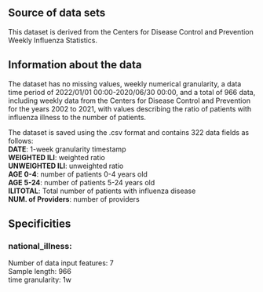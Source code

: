 ## Source of data sets
This dataset is derived from the Centers for Disease Control and Prevention Weekly Influenza Statistics.

## Information about the data
The dataset has no missing values, weekly numerical granularity, a data time period of 2022/01/01 00:00-2020/06/30 00:00, and a total of 966 data, including weekly data from the Centers for Disease Control and Prevention for the years 2002 to 2021, with values describing the ratio of patients with influenza illness to the number of patients.

The dataset is saved using the .csv format and contains 322 data fields as follows:<br>
<b>DATE</b>: 1-week granularity timestamp<br>
<b>WEIGHTED ILI</b>: weighted ratio<br>
<b>UNWEIGHTED ILI</b>: unweighted ratio<br>
<b>AGE 0-4</b>: number of patients 0-4 years old<br>
<b>AGE 5-24</b>: number of patients 5-24 years old<br>
<b>ILITOTAL</b>: Total number of patients with influenza disease<br>
<b>NUM. of Providers</b>: number of providers

## Specificities
### national_illness:
Number of data input features: 7<br>
Sample length: 966<br>
time granularity: 1w
